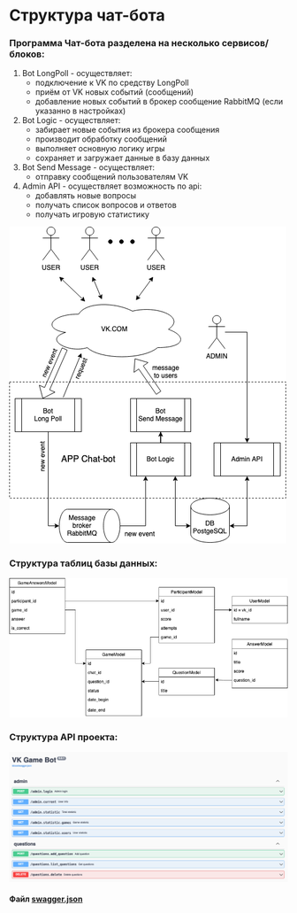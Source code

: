 # Структура чат-бота

### Программа Чат-бота разделена на несколько сервисов/блоков:
1. Bot LongPoll - осуществляет:
   - подключение к VK по средству LongPoll
   - приём от VK новых событий (сообщений)
   - добавление новых событий в брокер сообщение RabbitMQ (если указанно в настройках)
2. Bot Logic - осуществляет:
   - забирает новые события из брокера сообщения
   - производит обработку сообщений
   - выполняет основную логику игры
   - сохраняет и загружает данные в базу данных
3. Bot Send Message - осуществляет:
   - отправку сообщений пользователям VK
4. Admin API - осуществляет возможность по api:
   - добавлять новые вопросы
   - получать список вопросов и ответов
   - получать игровую статистику
   
![app_scheme](img/application_scheme.png)

### Cтруктура таблиц базы данных:

![db_scheme](img/database_scheme.png)

### Cтруктура API проекта:

![shema_api](img/swagger_api.png)

#### Файл [swagger.json](swaggeer.json)